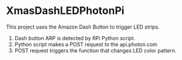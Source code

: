 XmasDashLEDPhotonPi
===

This project uses the Amazon Dash Button to trigger LED strips.

1. Dash button ARP is detected by RPi Python script.
2. Python script makes a POST request to the api.photon.com
3. POST request triggers the function that changes LED color pattern.



